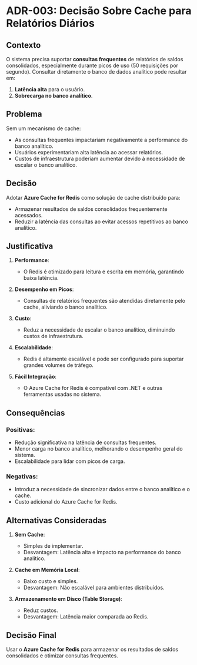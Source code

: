 # ADR-003: Decisão Sobre Cache para Relatórios Diários

## Contexto

O sistema precisa suportar **consultas frequentes** de relatórios de saldos consolidados, especialmente durante picos de uso (50 requisições por segundo). Consultar diretamente o banco de dados analítico pode resultar em:

1. **Latência alta** para o usuário.
2. **Sobrecarga no banco analítico**.

## Problema

Sem um mecanismo de cache:

- As consultas frequentes impactariam negativamente a performance do banco analítico.
- Usuários experimentariam alta latência ao acessar relatórios.
- Custos de infraestrutura poderiam aumentar devido à necessidade de escalar o banco analítico.

## Decisão

Adotar **Azure Cache for Redis** como solução de cache distribuído para:

- Armazenar resultados de saldos consolidados frequentemente acessados.
- Reduzir a latência das consultas ao evitar acessos repetitivos ao banco analítico.

## Justificativa

1. **Performance**:
   - O Redis é otimizado para leitura e escrita em memória, garantindo baixa latência.

2. **Desempenho em Picos**:
   - Consultas de relatórios frequentes são atendidas diretamente pelo cache, aliviando o banco analítico.

3. **Custo**:
   - Reduz a necessidade de escalar o banco analítico, diminuindo custos de infraestrutura.

4. **Escalabilidade**:
   - Redis é altamente escalável e pode ser configurado para suportar grandes volumes de tráfego.

5. **Fácil Integração**:
   - O Azure Cache for Redis é compatível com .NET e outras ferramentas usadas no sistema.

## Consequências

### Positivas:

- Redução significativa na latência de consultas frequentes.
- Menor carga no banco analítico, melhorando o desempenho geral do sistema.
- Escalabilidade para lidar com picos de carga.

### Negativas:

- Introduz a necessidade de sincronizar dados entre o banco analítico e o cache.
- Custo adicional do Azure Cache for Redis.

## Alternativas Consideradas

1. **Sem Cache**:
   - Simples de implementar.
   - Desvantagem: Latência alta e impacto na performance do banco analítico.

2. **Cache em Memória Local**:
   - Baixo custo e simples.
   - Desvantagem: Não escalável para ambientes distribuídos.

3. **Armazenamento em Disco (Table Storage)**:
   - Reduz custos.
   - Desvantagem: Latência maior comparada ao Redis.

## Decisão Final

Usar o **Azure Cache for Redis** para armazenar os resultados de saldos consolidados e otimizar consultas frequentes.
